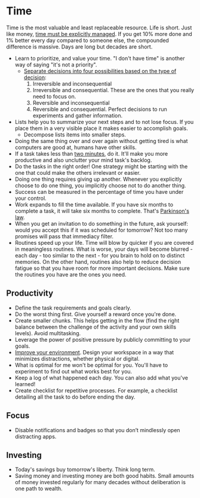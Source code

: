 # Time

Time is the most valuable and least replaceable resource. Life is short. Just like money, [time must be explicitly managed](https://youtu.be/oTugjssqOT0). If you get 10% more done and 1% better every day compared to someone else, the compounded difference is massive. Days are long but decades are short.

- Learn to prioritize, and value your time. "I don't have time" is another way of saying "it's not a priority".
  - [Separate decisions into four possibilities based on the type of decision](https://fs.blog/2018/09/decision-matrix/):
    1. Irreversible and inconsequential
    2. Irreversible and consequential. These are the ones that you really need to focus on.
    3. Reversible and inconsequential
    4. Reversible and consequential. Perfect decisions to run experiments and gather information.
- Lists help you to summarize your next steps and to not lose focus. If you place them in a very visible place it makes easier to accomplish goals.
  - Decompose lists items into smaller steps.
- Doing the same thing over and over again without getting tired is what computers are good at, humans have other skills.
- If a task takes less than [two minutes](https://jamesclear.com/how-to-stop-procrastinating), do it. It'll make you more productive and also unclutter your mind task's backlog.
- Do the tasks in the right order! One strategy might be starting with the one that could make the others irrelevant or easier.
- Doing one thing requires giving up another. Whenever you explicitly choose to do one thing, you implicitly choose not to do another thing.
- Success can be measured in the percentage of time you have under your control.
- Work expands to fill the time available. If you have six months to complete a task, it will take six months to complete. That's [Parkinson's law](https://en.wikipedia.org/wiki/Parkinson%27s_law).
- When you get an invitation to do something in the future, ask yourself: would you accept this if it was scheduled for tomorrow? Not too many promises will pass that immediacy filter.
- Routines speed up your life. Time will blow by quicker if you are covered in meaningless routines. What is worse, your days will become blurred - each day - too similar to the next - for you brain to hold on to distinct memories. On the other hand, routines also help to reduce decision fatigue so that you have room for more important decisions. Make sure the routines you have are the ones you need.

## Productivity

- Define the task requirements and goals clearly.
- Do the worst thing first. Give yourself a reward once you're done.
- Create smaller chunks. This helps getting in the flow (find the right balance between the challenge of the activity and your own skills levels). Avoid multitasking.
- Leverage the power of positive pressure by publicly committing to your goals.
- [Improve your environment](https://nesslabs.com/neuroscience-of-procrastination). Design your workspace in a way that minimizes distractions, whether physical or digital.
- What is optimal for me won't be optimal for you. You'll have to experiment to find out what works best for you.
- Keep a log of what happened each day. You can also add what you've learned!
- Create checklist for repetitive processes. For example, a checklist detailing all the task to do before ending the day.

## Focus

- Disable notifications and badges so that you don’t mindlessly open distracting apps.

## Investing

- Today's savings buy tomorrow's liberty. Think long term.
- Saving money and investing money are both good habits. Small amounts of money invested regularly for many decades without deliberation is one path to wealth.
